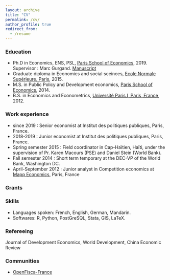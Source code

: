 ```yaml
---
layout: archive
title: "CV"
permalink: /cv/
author_profile: true
redirect_from:
  - /resume
---
```


### Education

* Ph.D in Economics, ENS, PSL, [Paris School of Economics](www.parisschoolofeconomics.eu), 2019. Supervisor : Marc Gurgand. [Manuscript](https://theses.hal.science/tel-03716759)
* Graduate diploma in Economics and social sceinces, [Ecole Normale Supérieure, Paris](www.ens.psl.eu), 2015.
* M.S. in Public Policy and Development economics, [Paris School of Economics](www.parisschoolofeconomics.eu), 2014.
* B.S. in Economics and Econometrics, [Université Paris I, Paris, France](https://economie.pantheonsorbonne.fr/ecole-deconomie-sorbonne), 2012.

### Work experience

* since 2019 : Senior economist at Institut des politiques publiques, Paris, France.
* 2018-2019 : Junior economist at Institut des politiques publiques, Paris, France.
* Spring semester 2015 : Field coordinator in Cap-Haïtien, Haïti, under the supervision of Pr. Karen Macours (PSE) and Daniel Stein (World Bank).
* Fall semester 2014 : Short term temporary at the DEC-VP of the World Bank, Washington DC.
* April-September 2012 : Junior analyst in Competition economics at [Mapp Economics](https://home.kpmg/fr/fr/home/services/advisory/deal-advisory/competition-economics-mapp-by-kpmg.html), Paris, France

### Grants



### Skills

* Languages spoken: French, English, German, Mandarin.
* Softwares: R, Python, PostGreSQL, Stata, GIS, LaTeX.

### Refereeing

Journal of Development Economics, World Development, China Economic Review

### Communities

* [OpenFisca-France](https://openfisca.org)
